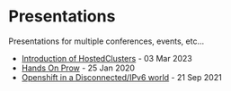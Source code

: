 # Presentations

Presentations for multiple conferences, events, etc...

- [Introduction of HostedClusters](https://jparrill.github.io/presentations/IntroductionToHostedClusters/render/Introduction_to_HostedClusters.html) - 03 Mar 2023
- [Hands On Prow](https://jparrill.github.io/presentations/HandsOnProw/render/Hands_on_Prow.html#1) - 25 Jan 2020
- [Openshift in a Disconnected/IPv6 world](https://jparrill.github.io/presentations/OpenshiftDisconnectedIPv6/render/Openshift_in_a_Disconnected_world.html) - 21 Sep 2021
